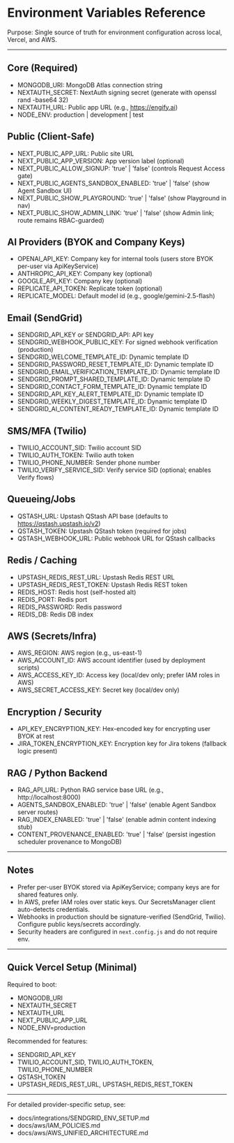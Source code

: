 # Environment Variables Reference

Purpose: Single source of truth for environment configuration across local, Vercel, and AWS.

---

## Core (Required)

- MONGODB_URI: MongoDB Atlas connection string
- NEXTAUTH_SECRET: NextAuth signing secret (generate with openssl rand -base64 32)
- NEXTAUTH_URL: Public app URL (e.g., https://engify.ai)
- NODE_ENV: production | development | test

## Public (Client-Safe)

- NEXT_PUBLIC_APP_URL: Public site URL
- NEXT_PUBLIC_APP_VERSION: App version label (optional)
- NEXT_PUBLIC_ALLOW_SIGNUP: 'true' | 'false' (controls Request Access gate)
- NEXT_PUBLIC_AGENTS_SANDBOX_ENABLED: 'true' | 'false' (show Agent Sandbox UI)
- NEXT_PUBLIC_SHOW_PLAYGROUND: 'true' | 'false' (show Playground in nav)
- NEXT_PUBLIC_SHOW_ADMIN_LINK: 'true' | 'false' (show Admin link; route remains RBAC-guarded)

## AI Providers (BYOK and Company Keys)

- OPENAI_API_KEY: Company key for internal tools (users store BYOK per-user via ApiKeyService)
- ANTHROPIC_API_KEY: Company key (optional)
- GOOGLE_API_KEY: Company key (optional)
- REPLICATE_API_TOKEN: Replicate token (optional)
- REPLICATE_MODEL: Default model id (e.g., google/gemini-2.5-flash)

## Email (SendGrid)

- SENDGRID_API_KEY or SENDGRID_API: API key
- SENDGRID_WEBHOOK_PUBLIC_KEY: For signed webhook verification (production)
- SENDGRID_WELCOME_TEMPLATE_ID: Dynamic template ID
- SENDGRID_PASSWORD_RESET_TEMPLATE_ID: Dynamic template ID
- SENDGRID_EMAIL_VERIFICATION_TEMPLATE_ID: Dynamic template ID
- SENDGRID_PROMPT_SHARED_TEMPLATE_ID: Dynamic template ID
- SENDGRID_CONTACT_FORM_TEMPLATE_ID: Dynamic template ID
- SENDGRID_API_KEY_ALERT_TEMPLATE_ID: Dynamic template ID
- SENDGRID_WEEKLY_DIGEST_TEMPLATE_ID: Dynamic template ID
- SENDGRID_AI_CONTENT_READY_TEMPLATE_ID: Dynamic template ID

## SMS/MFA (Twilio)

- TWILIO_ACCOUNT_SID: Twilio account SID
- TWILIO_AUTH_TOKEN: Twilio auth token
- TWILIO_PHONE_NUMBER: Sender phone number
- TWILIO_VERIFY_SERVICE_SID: Verify service SID (optional; enables Verify flows)

## Queueing/Jobs

- QSTASH_URL: Upstash QStash API base (defaults to https://qstash.upstash.io/v2)
- QSTASH_TOKEN: Upstash QStash token (required for jobs)
- QSTASH_WEBHOOK_URL: Public webhook URL for QStash callbacks

## Redis / Caching

- UPSTASH_REDIS_REST_URL: Upstash Redis REST URL
- UPSTASH_REDIS_REST_TOKEN: Upstash Redis REST token
- REDIS_HOST: Redis host (self-hosted alt)
- REDIS_PORT: Redis port
- REDIS_PASSWORD: Redis password
- REDIS_DB: Redis DB index

## AWS (Secrets/Infra)

- AWS_REGION: AWS region (e.g., us-east-1)
- AWS_ACCOUNT_ID: AWS account identifier (used by deployment scripts)
- AWS_ACCESS_KEY_ID: Access key (local/dev only; prefer IAM roles in AWS)
- AWS_SECRET_ACCESS_KEY: Secret key (local/dev only)

## Encryption / Security

- API_KEY_ENCRYPTION_KEY: Hex-encoded key for encrypting user BYOK at rest
- JIRA_TOKEN_ENCRYPTION_KEY: Encryption key for Jira tokens (fallback logic present)

## RAG / Python Backend

- RAG_API_URL: Python RAG service base URL (e.g., http://localhost:8000)
- AGENTS_SANDBOX_ENABLED: 'true' | 'false' (enable Agent Sandbox server routes)
- RAG_INDEX_ENABLED: 'true' | 'false' (enable admin content indexing stub)
- CONTENT_PROVENANCE_ENABLED: 'true' | 'false' (persist ingestion scheduler provenance to MongoDB)

---

## Notes

- Prefer per-user BYOK stored via ApiKeyService; company keys are for shared features only.
- In AWS, prefer IAM roles over static keys. Our SecretsManager client auto-detects credentials.
- Webhooks in production should be signature-verified (SendGrid, Twilio). Configure public keys/secrets accordingly.
- Security headers are configured in `next.config.js` and do not require env.

---

## Quick Vercel Setup (Minimal)

Required to boot:

- MONGODB_URI
- NEXTAUTH_SECRET
- NEXTAUTH_URL
- NEXT_PUBLIC_APP_URL
- NODE_ENV=production

Recommended for features:

- SENDGRID_API_KEY
- TWILIO_ACCOUNT_SID, TWILIO_AUTH_TOKEN, TWILIO_PHONE_NUMBER
- QSTASH_TOKEN
- UPSTASH_REDIS_REST_URL, UPSTASH_REDIS_REST_TOKEN

---

For detailed provider-specific setup, see:

- docs/integrations/SENDGRID_ENV_SETUP.md
- docs/aws/IAM_POLICIES.md
- docs/aws/AWS_UNIFIED_ARCHITECTURE.md
